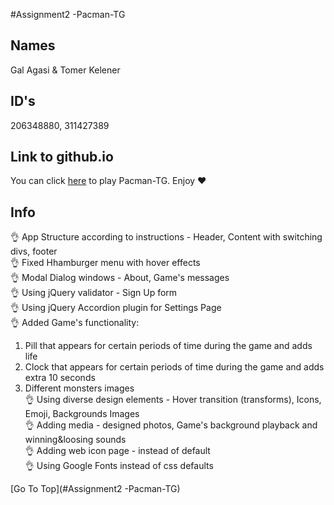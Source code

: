 #Assignment2 -Pacman-TG
 
## Names
Gal Agasi & Tomer Kelener

## ID's
206348880, 311427389

## Link to github.io
You can click [here](https://web-development-environments-2021.github.io/206348880/) to play Pacman-TG.
Enjoy :heart:

## Info
:ok_hand: App Structure according to instructions - Header, Content with switching divs, footer<br />
:ok_hand: Fixed Hhamburger menu with hover effects<br />
:ok_hand: Modal Dialog windows - About, Game's messages<br />
:ok_hand: Using jQuery validator - Sign Up form<br />
:ok_hand: Using jQuery Accordion plugin for Settings Page<br />
:ok_hand: Added Game's functionality: <br />
  1. Pill that appears for certain periods of time during the game and adds life<br />
  2. Clock that appears for certain periods of time during the game and adds extra 10 seconds<br/>
  3. Different monsters images<br/>
:ok_hand: Using diverse design elements - Hover transition (transforms), Icons, Emoji, Backgrounds Images<br />
:ok_hand: Adding media - designed photos, Game's background playback and winning&loosing sounds<br />
:ok_hand: Adding web icon page - instead of default<br />
:ok_hand: Using Google Fonts instead of css defaults<br />


[Go To Top](#Assignment2 -Pacman-TG)
